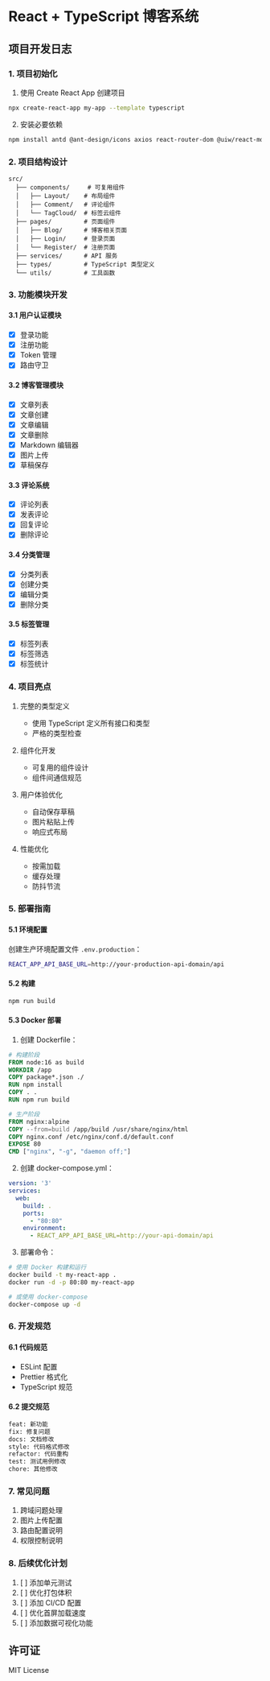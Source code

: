 # React + TypeScript 博客系统

## 项目开发日志

### 1. 项目初始化
1. 使用 Create React App 创建项目
```bash
npx create-react-app my-app --template typescript
```

2. 安装必要依赖
```bash
npm install antd @ant-design/icons axios react-router-dom @uiw/react-md-editor react-markdown
```

### 2. 项目结构设计
```
src/
  ├── components/     # 可复用组件
  │   ├── Layout/    # 布局组件
  │   ├── Comment/   # 评论组件
  │   └── TagCloud/  # 标签云组件
  ├── pages/         # 页面组件
  │   ├── Blog/      # 博客相关页面
  │   ├── Login/     # 登录页面
  │   └── Register/  # 注册页面
  ├── services/      # API 服务
  ├── types/         # TypeScript 类型定义
  └── utils/         # 工具函数
```

### 3. 功能模块开发

#### 3.1 用户认证模块
- [x] 登录功能
- [x] 注册功能
- [x] Token 管理
- [x] 路由守卫

#### 3.2 博客管理模块
- [x] 文章列表
- [x] 文章创建
- [x] 文章编辑
- [x] 文章删除
- [x] Markdown 编辑器
- [x] 图片上传
- [x] 草稿保存

#### 3.3 评论系统
- [x] 评论列表
- [x] 发表评论
- [x] 回复评论
- [x] 删除评论

#### 3.4 分类管理
- [x] 分类列表
- [x] 创建分类
- [x] 编辑分类
- [x] 删除分类

#### 3.5 标签管理
- [x] 标签列表
- [x] 标签筛选
- [x] 标签统计

### 4. 项目亮点

1. 完整的类型定义
   - 使用 TypeScript 定义所有接口和类型
   - 严格的类型检查

2. 组件化开发
   - 可复用的组件设计
   - 组件间通信规范

3. 用户体验优化
   - 自动保存草稿
   - 图片粘贴上传
   - 响应式布局

4. 性能优化
   - 按需加载
   - 缓存处理
   - 防抖节流

### 5. 部署指南

#### 5.1 环境配置
创建生产环境配置文件 `.env.production`：
```bash
REACT_APP_API_BASE_URL=http://your-production-api-domain/api
```

#### 5.2 构建
```bash
npm run build
```

#### 5.3 Docker 部署
1. 创建 Dockerfile：
```dockerfile
# 构建阶段
FROM node:16 as build
WORKDIR /app
COPY package*.json ./
RUN npm install
COPY . .
RUN npm run build

# 生产阶段
FROM nginx:alpine
COPY --from=build /app/build /usr/share/nginx/html
COPY nginx.conf /etc/nginx/conf.d/default.conf
EXPOSE 80
CMD ["nginx", "-g", "daemon off;"]
```

2. 创建 docker-compose.yml：
```yaml
version: '3'
services:
  web:
    build: .
    ports:
      - "80:80"
    environment:
      - REACT_APP_API_BASE_URL=http://your-api-domain/api
```

3. 部署命令：
```bash
# 使用 Docker 构建和运行
docker build -t my-react-app .
docker run -d -p 80:80 my-react-app

# 或使用 docker-compose
docker-compose up -d
```

### 6. 开发规范

#### 6.1 代码规范
- ESLint 配置
- Prettier 格式化
- TypeScript 规范

#### 6.2 提交规范
```bash
feat: 新功能
fix: 修复问题
docs: 文档修改
style: 代码格式修改
refactor: 代码重构
test: 测试用例修改
chore: 其他修改
```

### 7. 常见问题

1. 跨域问题处理
2. 图片上传配置
3. 路由配置说明
4. 权限控制说明

### 8. 后续优化计划

1. [ ] 添加单元测试
2. [ ] 优化打包体积
3. [ ] 添加 CI/CD 配置
4. [ ] 优化首屏加载速度
5. [ ] 添加数据可视化功能

## 许可证

MIT License